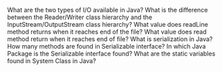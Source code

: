 What are the two types of I/O available in Java?
What is the difference between the Reader/Writer class hierarchy and the InputStream/OutputStream class
hierarchy?
What value does readLine method returns when it reaches end of the file?
What value does read method return when it reaches end of file?
What is serialization in Java?
How many methods are found in Serializable interface?
In which Java Package is the Serializable interface found?
What are the static variables found in System Class in Java?